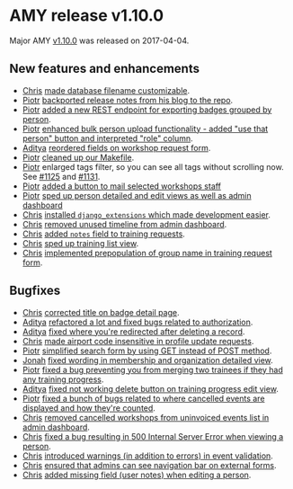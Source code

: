 # AMY release v1.10.0

Major AMY [v1.10.0][] was released on 2017-04-04.

## New features and enhancements

* [Chris][] [made database filename customizable](https://github.com/swcarpentry/amy/issues/#1048).
* [Piotr][] [backported release notes from his blog to the repo](https://github.com/swcarpentry/amy/issues/#1090).
* [Piotr][] [added a new REST endpoint for exporting badges grouped by person](https://github.com/swcarpentry/amy/issues/#1091).
* [Piotr][] [enhanced bulk person upload functionality - added "use that person" button and interpreted "role" column](https://github.com/swcarpentry/amy/issues/#1092).
* [Aditya][] [reordered fields on workshop request form](https://github.com/swcarpentry/amy/issues/#1104).
* [Piotr][] [cleaned up our Makefile](https://github.com/swcarpentry/amy/issues/#1114).
* [Piotr][] enlarged tags filter, so you can see all tags without scrolling now. See [#1125](https://github.com/swcarpentry/amy/issues/#1125) and [#1131](https://github.com/swcarpentry/amy/issues/#1131).
* [Piotr][] [added a button to mail selected workshops staff](https://github.com/swcarpentry/amy/issues/#1126)
* [Piotr][] [sped up person detailed and edit views as well as admin dashboard](https://github.com/swcarpentry/amy/issues/#1127)
* [Chris][] [installed `django_extensions` which made development easier](https://github.com/swcarpentry/amy/issues/#1133).
* [Chris][] [removed unused timeline from admin dashboard](https://github.com/swcarpentry/amy/issues/#1137).
* [Chris][] [added `notes` field to training requests](https://github.com/swcarpentry/amy/issues/#1145).
* [Chris][] [sped up training list view](https://github.com/swcarpentry/amy/issues/#1146).
* [Chris][] [implemented prepopulation of group name in training request form](https://github.com/swcarpentry/amy/issues/#1147).

## Bugfixes

* [Chris][] [corrected title on badge detail page](https://github.com/swcarpentry/amy/issues/#1096).
* [Aditya][] [refactored a lot and fixed bugs related to authorization](https://github.com/swcarpentry/amy/issues/#1102).
* [Aditya][] [fixed where you're redirected after deleting a record](https://github.com/swcarpentry/amy/issues/#1105).
* [Chris][] [made airport code insensitive in profile update requests](https://github.com/swcarpentry/amy/issues/#1109).
* [Piotr][] [simplified search form by using GET instead of POST method](https://github.com/swcarpentry/amy/issues/#1111).
* [Jonah][] [fixed wording in membership and organization detailed view](https://github.com/swcarpentry/amy/issues/#1113).
* [Piotr][] [fixed a bug preventing you from merging two trainees if they had any training progress](https://github.com/swcarpentry/amy/issues/#1118).
* [Aditya][] [fixed not working delete button on training progress edit view](https://github.com/swcarpentry/amy/issues/#1120).
* [Piotr][] [fixed a bunch of bugs related to where cancelled events are displayed and how they're counted](https://github.com/swcarpentry/amy/issues/#1130).
* [Chris][] [removed cancelled workshops from uninvoiced events list in admin dashboard](https://github.com/swcarpentry/amy/issues/#1134).
* [Chris][] [fixed a bug resulting in 500 Internal Server Error when viewing a person](https://github.com/swcarpentry/amy/issues/#1156).
* [Chris][] [introduced warnings (in addition to errors) in event validation](https://github.com/swcarpentry/amy/issues/#1157).
* [Chris][] [ensured that admins can see navigation bar on external forms](https://github.com/swcarpentry/amy/issues/#1158).
* [Chris][] [added missing field (user notes) when editing a person](https://github.com/swcarpentry/amy/issues/#1159).

[v1.10.0]: https://github.com/swcarpentry/amy/milestone/37
[Aditya]: https://github.com/narayanaditya95
[Chris]: https://github.com/chrismedrela
[Jonah]: https://github.com/jduckles
[Piotr]: https://github.com/pbanaszkiewicz
